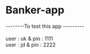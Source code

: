 # Banker-app

--------To test this app ---------<br>
<br>user : uk & pin : 1111
<br>user : jd & pin : 2222
